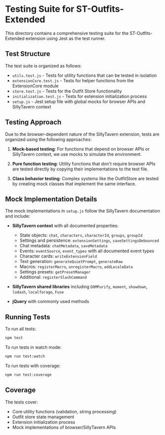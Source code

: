 # Testing Suite for ST-Outfits-Extended

This directory contains a comprehensive testing suite for the ST-Outfits-Extended extension using Jest as the test
runner.

## Test Structure

The test suite is organized as follows:

- `utils.test.js` - Tests for utility functions that can be tested in isolation
- `extensionCore.test.js` - Tests for helper functions from the ExtensionCore module
- `store.test.js` - Tests for the Outfit Store functionality
- `initialization.test.js` - Tests for extension initialization process
- `setup.js` - Jest setup file with global mocks for browser APIs and SillyTavern context

## Testing Approach

Due to the browser-dependent nature of the SillyTavern extension, tests are organized using the following approaches:

1. **Mock-based testing**: For functions that depend on browser APIs or SillyTavern context, we use mocks to simulate
   the environment.

2. **Pure function testing**: Utility functions that don't require browser APIs are tested directly by copying their
   implementations to the test file.

3. **Class behavior testing**: Complex systems like the OutfitStore are tested by creating mock classes that implement
   the same interface.

## Mock Implementation Details

The mock implementations in `setup.js` follow the SillyTavern documentation and include:

- **SillyTavern context** with all documented properties:
    - State objects: `chat`, `characters`, `characterId`, `groups`, `groupId`
    - Settings and persistence: `extensionSettings`, `saveSettingsDebounced`
    - Chat metadata: `chatMetadata`, `saveMetadata`
    - Events: `eventSource`, `event_types` with all documented event types
    - Character cards: `writeExtensionField`
    - Text generation: `generateQuietPrompt`, `generateRaw`
    - Macros: `registerMacro`, `unregisterMacro`, `addLocaleData`
    - Settings presets: `getPresetManager`
    - Additional: `registerSlashCommand`

- **SillyTavern shared libraries** including `DOMPurify`, `moment`, `showdown`, `lodash`, `localforage`, `Fuse`

- **jQuery** with commonly used methods

## Running Tests

To run all tests:

```bash
npm test
```

To run tests in watch mode:

```bash
npm run test:watch
```

To run tests with coverage:

```bash
npm run test:coverage
```

## Coverage

The tests cover:

- Core utility functions (validation, string processing)
- Outfit store state management
- Extension initialization process
- Mock implementations of browser/SillyTavern APIs